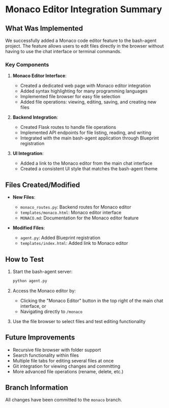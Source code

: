 # Monaco Editor Integration Summary

## What Was Implemented

We successfully added a Monaco code editor feature to the bash-agent project. The feature allows users to edit files directly in the browser without having to use the chat interface or terminal commands.

### Key Components

1. **Monaco Editor Interface**:
   - Created a dedicated web page with Monaco editor integration
   - Added syntax highlighting for many programming languages
   - Implemented file browser for easy file selection
   - Added file operations: viewing, editing, saving, and creating new files

2. **Backend Integration**:
   - Created Flask routes to handle file operations
   - Implemented API endpoints for file listing, reading, and writing
   - Integrated with the main bash-agent application through Blueprint registration

3. **UI Integration**:
   - Added a link to the Monaco editor from the main chat interface
   - Created a consistent UI style that matches the bash-agent theme

## Files Created/Modified

- **New Files**:
  - `monaco_routes.py`: Backend routes for Monaco editor
  - `templates/monaco.html`: Monaco editor interface
  - `MONACO.md`: Documentation for the Monaco editor feature

- **Modified Files**:
  - `agent.py`: Added Blueprint registration
  - `templates/index.html`: Added link to Monaco editor

## How to Test

1. Start the bash-agent server:
   ```bash
   python agent.py
   ```

2. Access the Monaco editor by:
   - Clicking the "Monaco Editor" button in the top right of the main chat interface, or
   - Navigating directly to `/monaco`

3. Use the file browser to select files and test editing functionality

## Future Improvements

- Recursive file browser with folder support
- Search functionality within files
- Multiple file tabs for editing several files at once
- Git integration for viewing changes and committing
- More advanced file operations (rename, delete, etc.)

## Branch Information

All changes have been committed to the `monaco` branch.